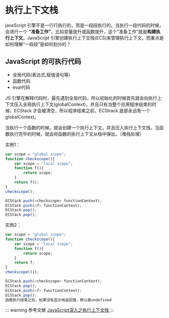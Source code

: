 # 执行上下文栈

javaScript 引擎不是一行行执行的，而是一段段执行的。当执行一段代码的时候，会进行一个 **“准备工作”**，比如变量提升或函数提升，这个“准备工作”就是**构建执行上下文**。JavaScript 引擎创建执行上下文栈(ECS)来管理执行上下文。而重点是如何理解“一段段”是如何划分的？

## JavaScript 的可执行代码

- 全局代码(表达式,赋值语句等)
- 函数代码
- eval代码
  
JS 引擎在解释代码时，最先遇到全局代码，所以初始化的时候首先就会向执行上下文压入全局执行上下文(globalContext)，并且只有当整个应用程序结束的时候，ECStack 才会被清空，所以程序结束之前，ECStrack 底部永远有一个 globalContext。

当执行一个函数的时候，就会创建一个执行上下文，并且压入执行上下文栈，当函数执行完毕的时候，就会将函数的执行上下文从栈中弹出。（堆栈处理）

实例1：

```js
var scope = "global scope";
function checkscope(){
    var scope = "local scope";
    function f(){
        return scope;
    }
    return f();
}
checkscope();

ECStack.push(<checkscope> functionContext);
ECStack.push(<f> functionContext);
ECStack.pop();
ECStack.pop();
```

实例2：

```js
var scope = "global scope";
function checkscope(){
    var scope = "local scope";
    function f(){
        return scope;
    }
    return f;
}
checkscope()();

ECStack.push(<checkscope> functionContext);
ECStack.pop();
ECStack.push(<f> functionContext);
ECStack.pop();
函数执行结束之后，如果没有显示地返回值，默认是undefined
```
::: warning 参考文献
[JavaScript深入之执行上下文栈 ](https://github.com/mqyqingfeng/Blog/issues/4)
:::